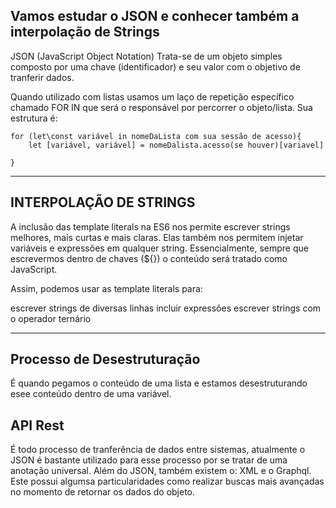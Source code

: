 ## Vamos estudar o JSON e conhecer também a interpolação de Strings

JSON (JavaScript Object Notation)
Trata-se de um objeto simples composto por uma chave (identificador) e seu valor com o objetivo de tranferir dados.

Quando utilizado com listas usamos um laço de repetição específico chamado FOR IN que será o responsável por percorrer o objeto/lista.
Sua estrutura é:

    for (let\const variável in nomeDaLista com sua sessão de acesso){
        let [variável, variável] = nomeDalista.acesso(se houver)[variavel]
    
    }

-------------------------------------------
## INTERPOLAÇÃO DE STRINGS
A inclusão das template literals na ES6 nos permite escrever strings melhores, mais curtas e mais claras. Elas também nos permitem injetar variáveis e expressões em qualquer string. Essencialmente, sempre que escrevermos dentro de chaves (${}) o conteúdo será tratado como JavaScript.

Assim, podemos usar as template literals para:

escrever strings de diversas linhas
incluir expressões
escrever strings com o operador ternário


-------------------------------------------
## Processo de Desestruturação

É quando pegamos o conteúdo de uma lista e estamos desestruturando esee conteúdo dentro de uma variável.

## API Rest
É todo processo de tranferência de dados entre sistemas, atualmente o JSON é bastante utilizado para esse processo por se tratar de uma anotação universal.
Além do JSON, também existem o: XML e o Graphql. Este possui algumsa particularidades como realizar buscas mais avançadas no momento de retornar os dados do objeto.
